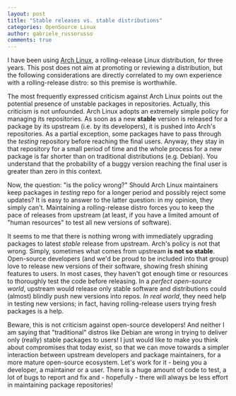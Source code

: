 ```yaml
---
layout: post
title: "Stable releases vs. stable distributions"
categories: OpenSource Linux
author: gabriele_russorusso
comments: true
---
```


I have been using [Arch Linux](www.archlinux.org), a rolling-release Linux
distribution, for three years. This post does not aim at promoting or
reviewing a distribution, but the following considerations are directly
correlated to my own experience with a rolling-release distro: so this premise 
is worthwhile.

The most frequently expressed criticism against Arch Linux points out
the potential presence of unstable packages in repositories. Actually, this 
criticism is not unfounded. Arch Linux adopts an extremely simple policy for
managing its repositories. As soon as a new **stable** version is released
for a package by its upstream (i.e. by its developers), it is pushed into
Arch's repositories. As a partial exception, some packages have to pass through
the *testing* repository before reaching the final users. Anyway, they stay in 
that repository for a small period of time and the whole process for a new 
package is far shorter than on traditional distributions (e.g. Debian).
You understand that the probability of a buggy version reaching the final user
is greater than zero in this context.

Now, the question: "is the policy wrong?" Should Arch Linux maintainers keep
packages in *testing* repo for a longer period and possibly reject some 
updates? It is easy to answer to the latter question: in my opinion, they simply
can't. Maintaining a rolling-release distro forces you to keep the pace of
releases from upstream (at least, if you have a limited amount of "human
resources" to test all new versions of software).

It seems to me that there is nothing wrong with immediately upgrading 
packages to latest *stable* release from upstream. Arch's policy is not that
wrong. Simply, sometimes what comes from upstream **is not so stable**. 
Open-source developers (and we'd be proud to be included into that group) love 
to release new versions of their software, showing fresh shining features to
users. In most cases, they haven't got enough time or resources to thoroughly 
test the code before releasing. In a *perfect open-source world*, upstream would
release only stable software and distributions could (almost) blindly push new
versions into repos. *In real world*, they need help in testing new versions; in
fact, having rolling-release users trying fresh packages is a help.

Beware, this is not criticism against open-source developers! And neither I
am saying that "traditional" distros like Debian are wrong in trying to deliver
only (really) stable packages to users! I just would like to make you think
about compromises that today exist, so that we can move towards a simpler 
interaction between upstream developers and package maintainers, for a more 
mature open-source ecosystem. Let's work for it - being you a developer, a
maintainer or a user. There is a huge amount of code to test, a lot of bugs to
report and fix and - hopefully - there will always be less effort in maintaining
package repositories!
